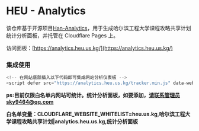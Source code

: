 # HEU - Analytics

该仓库基于开源项目[Han-Analytics](https://github.com/uxiaohan/HanAnalytics)，用于生成哈尔滨工程大学课程攻略共享计划统计分析面板，并托管在 Cloudflare Pages 上。

访问面板：[https://analytics.heu.us.kg/](https://analytics.heu.us.kg/)

### 集成使用

```js
<!-- 在网站底部插入以下代码即可集成网站分析仪表板 -->
<script defer src="https://analytics.heu.us.kg/tracker.min.js" data-website-id="自定义网站唯一标识"></script>
```

**ps:目前仅限白名单内网站可统计。统计分析面板，如要添加，请联系管理员sky9464@qq.com**

**白名单变量：CLOUDFLARE_WEBSITE_WHITELIST=heu.us.kg,哈尔滨工程大学课程攻略共享计划|analytics.heu.us.kg,统计分析面板**
